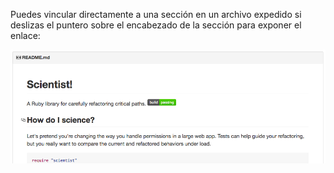 Puedes vincular directamente a una sección en un archivo expedido si deslizas el puntero sobre el encabezado de la sección para exponer el enlace:

![Enlace de sección con el archivo README para el repositorio de github/scientist](/assets/images/help/repository/readme-links.png)
